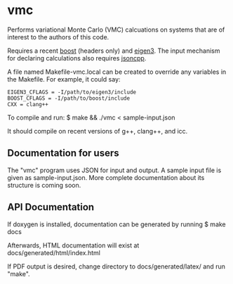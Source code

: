 vmc
===

Performs variational Monte Carlo (VMC) calcuations on systems that are
of interest to the authors of this code.

Requires a recent [boost](http://www.boost.org/) (headers only) and
[eigen3](http://eigen.tuxfamily.org/).  The input mechanism for
declaring calculations also requires
[jsoncpp](http://jsoncpp.sourceforge.net/).

A file named Makefile-vmc.local can be created to override any
variables in the Makefile. For example, it could say:

    EIGEN3_CFLAGS = -I/path/to/eigen3/include
    BOOST_CFLAGS = -I/path/to/boost/include
    CXX = clang++

To compile and run:
$ make && ./vmc < sample-input.json

It should compile on recent versions of g++, clang++, and icc.

Documentation for users
-----------------------

The "vmc" program uses JSON for input and output.  A sample input file
is given as sample-input.json.  More complete documentation about its
structure is coming soon.

API Documentation
-----------------

If doxygen is installed, documentation can be generated by running
$ make docs

Afterwards, HTML documentation will exist at docs/generated/html/index.html

If PDF output is desired, change directory to docs/generated/latex/
and run "make".
